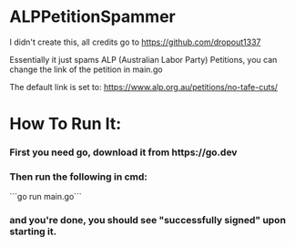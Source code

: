 # ALPPetitionSpammer


I didn't create this, all credits go to https://github.com/dropout1337


Essentially it just spams ALP (Australian Labor Party) Petitions, you can change the link of the petition in main.go 

The default link is set to: https://www.alp.org.au/petitions/no-tafe-cuts/


<h1> How To Run It: </h1>
<h3>First you need go, download it from https://go.dev</h3>
<h3>Then run the following in cmd:</h3>
```go run main.go```
<h3>and you're done, you should see "successfully signed" upon starting it. </h3>
